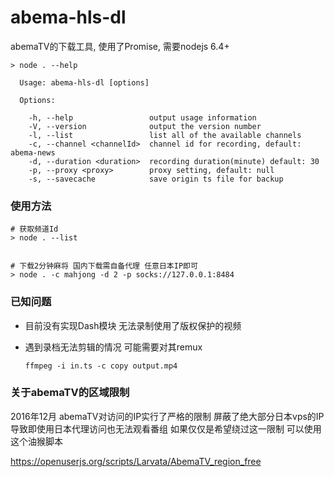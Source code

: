 # abema-hls-dl

abemaTV的下载工具, 使用了Promise, 需要nodejs 6.4+

```
> node . --help

  Usage: abema-hls-dl [options]

  Options:

    -h, --help                 output usage information
    -V, --version              output the version number
    -l, --list                 list all of the available channels
    -c, --channel <channelId>  channel id for recording, default: abema-news
    -d, --duration <duration>  recording duration(minute) default: 30
    -p, --proxy <proxy>        proxy setting, default: null
    -s, --savecache            save origin ts file for backup

```


### 使用方法

```
# 获取频道Id
> node . --list                                         


# 下载2分钟麻将 国内下载需自备代理 任意日本IP即可
> node . -c mahjong -d 2 -p socks://127.0.0.1:8484

```

  
### 已知问题

+ 目前没有实现Dash模块 无法录制使用了版权保护的视频
+ 遇到录档无法剪辑的情况 可能需要对其remux

    `ffmpeg -i in.ts -c copy output.mp4`


### 关于abemaTV的区域限制

2016年12月 abemaTV对访问的IP实行了严格的限制 屏蔽了绝大部分日本vps的IP 导致即使用日本代理访问也无法观看番组
如果仅仅是希望绕过这一限制 可以使用这个油猴脚本

https://openuserjs.org/scripts/Larvata/AbemaTV_region_free